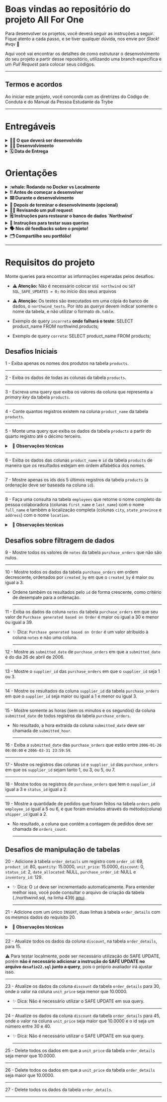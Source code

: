 
# Boas vindas ao repositório do projeto All For One

Para desenvolver os projetos, você deverá seguir as instruções a seguir. Fique atento a cada passo, e se tiver qualquer dúvida, nos envie por _Slack_! #vqv 🚀

Aqui você vai encontrar os detalhes de como estruturar o desenvolvimento do seu projeto a partir desse repositório, utilizando uma branch específica e um _Pull Request_ para colocar seus códigos.

---

## Termos e acordos

Ao iniciar este projeto, você concorda com as diretrizes do Código de Conduta e do Manual da Pessoa Estudante da Trybe

---

# Entregáveis

<details>
  <summary><strong>👨‍💻 O que deverá ser desenvolvido</strong></summary><br />

Hoje você fará um projeto com o codinome _All For One_ em que praticará todos os conceitos de SQL já ensinados até aqui. Porém, você vai usar um banco de dados totalmente diferente, então dê tchau para o `sakila` e dê boas vindas ao `Northwind`, que será usado neste projeto. As instruções de como restaurar o banco podem ser lidas a seguir.
</details>

<details>
  <summary><strong>👨‍💻 Desenvolvimento</strong></summary><br />

Temos, nesse projeto, uma série de desafios com diferentes níveis de complexidade que devem ser resolvidos cada um em seu arquivo próprio.

1. Leia a pergunta e crie na raiz do projeto um arquivo chamado desafioN.sql, em que N é o número do desafio;

2. O arquivo deve conter apenas o código SQL do desafio resolvido. **Não se esqueça de incluir o ponto e vírgula (";")** no final de suas queries e também de colocar o nome do **banco_de_dados.tabela_por_completo**, como no exemplo a seguir:

    ```sql
    SELECT * FROM northwind.orders;
    ```

3. Faça isso até finalizar todos os desafios.

4. Para entregar o seu projeto você deverá criar um _Pull Request_ neste repositório. Este _Pull Request_ deverá conter os arquivos `desafio1.sql`, `desafio2.sql` e assim por diante até o `desafio27.sql`, que conterão seu código `SQL` de cada desafio, respectivamente.

5. **Não é necessário colocar** `USE northwind` ou `SET SQL_SAFE_UPDATES = 0;` no início dos seus arquivos.

6. Após a execução dos teste locais, o banco de dados `northwind` é recriado.

## ⚠️ É importante que seus arquivos tenham exatamente estes nomes! ⚠️

Você pode adicionar outros arquivos se julgar necessário. Qualquer dúvida, procure a monitoria.

Lembre-se no conteúdo há uma [Cheat Sheet](https://github.com/tryber/Trybe-CheatSheets/blob/master/backend/mysql/simple-crud.md) que pode te ajudar a relembrar dos comandos e sua utilização.

Lembre-se que você pode consultar nosso conteúdo sobre [Git & GitHub](https://app.betrybe.com/learn/course/5e938f69-6e32-43b3-9685-c936530fd326/module/fc998c60-386e-46bc-83ca-4269beb17e17/section/fe827a71-3222-4b4d-a66f-ed98e09961af/day/35e03d5e-6341-4a8c-84d1-b4308b2887ef/lesson/573db55d-f451-455d-bdb5-66545668f436) e nosso [Blog - Git & GitHub](https://blog.betrybe.com/tecnologia/git-e-github/) sempre que precisar!
 </details>

<details>
  <summary><strong>🗓 Data de Entrega</strong></summary><br />

- Projeto individual.

- Serão `X` dias de projeto.

- Data de entrega para avaliação final do projeto: `DD/MM/YYYY - 14:00h`.
  </details>

# Orientações

<details>
  <summary><strong>:whale: Rodando no Docker vs Localmente</strong></summary><br />

## Com Docker

  **:warning: Antes de começar, seu docker-compose precisa estar na versão 1.29 ou superior. [Veja aqui](https://www.digitalocean.com/community/tutorials/how-to-install-and-use-docker-compose-on-ubuntu-20-04-pt) ou [na documentação](https://docs.docker.com/compose/install/) como instalá-lo. No primeiro artigo, você pode substituir onde está com `1.26.0` por `1.29.2`.**

  > :information_source: Rode os serviços `node` e `db` com o comando `docker-compose up -d`.

- Lembre-se de parar o `mysql` se estiver usando localmente na porta padrão (`3306`), ou adapte, caso queria fazer uso da aplicação em containers
- Esses serviços irão inicializar um container chamado `all_for_one` e outro chamado `all_for_one_db`.
- A partir daqui você pode rodar o container `all_for_one` via CLI ou abri-lo no VS Code.

  > :information_source: Use o comando `docker exec -it all_for_one bash`.

- Ele te dará acesso ao terminal interativo do container criado pelo compose, que está rodando em segundo plano.
- As credencias de acesso ao banco de dados estão definidas no arquivo `docker-compose.yml`, e são acessíveis no container através das variáveis de ambiente `MYSQL_USER` e `MYSQL_PASSWORD`. 💡

  > :information_source: Instale as dependências [**Caso existam**] com `npm install`. (Instale dentro do container)

- **:warning: Atenção:** Caso opte por utilizar o Docker, **TODOS** os comandos disponíveis no `package.json` (npm start, npm test, npm run dev, ...) devem ser executados **DENTRO** do container, ou seja, no terminal que aparece após a execução do comando `docker exec` citado acima.

- **:warning: Atenção:** O **git** dentro do container não vem configurado com suas credenciais. Ou faça os commits fora do container, ou configure as suas credenciais do git dentro do container.

- **:warning: Atenção:** Não rode o comando npm audit fix! Ele atualiza várias dependências do projeto, e essa atualização gera conflitos com o avaliador.

- ✨ **Dica:** A extensão `Remote - Containers` (que estará na seção de extensões recomendadas do VS Code) é indicada para que você possa desenvolver sua aplicação no container Docker direto no VS Code, como você faz com seus arquivos locais.

  ![remote-containers](./images/remote-container.png)

  <br />

## Sem Docker

  > :information_source: Instale as dependências [**Caso existam**] com `npm install`

- **:warning: Atenção:** Não rode o comando npm audit fix! Ele atualiza várias dependências do projeto, e essa atualização gera conflitos com o avaliador.

- **✨ Dica:** Para rodar o projeto desta forma, obrigatoriamente você deve ter o `node` instalado em seu computador.
- **✨ Dica:** O avaliador espera que a versão do `node` utilizada seja a 16.

  <br/>

</details>

<details>
  <summary><strong>‼️ Antes de começar a desenvolver</strong></summary><br />

1. Clone o repositório

   - `git clone git@github.com:tryber/sd-0x-mysql-all-for-one.git`.
   - Entre na pasta do repositório que você acabou de clonar:
     - `cd sd-0x-mysql-all-for-one`

2. Instale as dependências [**Caso existam**]

   - `npm install` [**exemplo**]

3. Crie uma branch a partir da branch `master`

   - Verifique que você está na branch `master`
     - Exemplo: `git branch`
   - Se não estiver, mude para a branch `master`
     - Exemplo: `git checkout master`
   - Agora, crie uma branch onde você vai guardar os `commits` do seu projeto
     - Você deve criar uma branch no seguinte formato: `nome-de-usuario-nome-do-projeto`
     - Exemplo: `git checkout -b seunome-mysql-all-for-one`

4. Para cada exercício você deve criar um novo arquivo sql seguindo a seguinte estrutura:

   - desafio1.sql, desafio2.sql...desafioN.sql
   - 💡 Use o seguinte comando para gerar os arquivos: `touch desafio{1..27}.sql`

5. Adicione as mudanças ao _stage_ do Git e faça um `commit`

   - Verifique que as mudanças ainda não estão no _stage_
     - Exemplo: `git status` (deve aparecer o arquivo que você alterou como desafio1.sql)
   - Adicione o novo arquivo ao _stage_ do Git
     - Exemplo:
       - `git add .` (adicionando solução para desafio 1)
       - `git status` (deve aparecer listado o arquivo _desafio1.sql_ em verde)
   - Faça o `commit` inicial
     - Exemplo:
       - `git commit -m 'iniciando o projeto MySQL All For One'` (fazendo o primeiro commit)
       - `git status` (deve aparecer uma mensagem tipo _nothing to commit_ )

6. Adicione a sua branch com o novo `commit` ao repositório remoto

   - Usando o exemplo anterior: `git push -u origin seunome-mysql-all-for-one`

7. Crie um novo `Pull Request` _(PR)_

   - Vá até a página de _Pull Requests_ do [repositório no GitHub](https://github.com/tryber/sd-0x-mysql-all-for-one/pulls)
   - Clique no botão verde _"New pull request"_
   - Clique na caixa de seleção _"Compare"_ e escolha a sua branch **com atenção**
   - Clique no botão verde _"Create pull request"_
   - Adicione uma descrição para o _Pull Request_ e clique no botão verde _"Create pull request"_
   - **Não se preocupe em preencher mais nada por enquanto!**
   - Volte até a [página de _Pull Requests_ do repositório](https://github.com/tryber/sd-0x-mysql-all-for-one/pulls) e confira que o seu _Pull Request_ está criado

</details>

<details>
  <summary><strong>⌨️ Durante o desenvolvimento</strong></summary><br />

## ⚠️ É importante que seus arquivos tenham exatamente estes nomes e esteja na raiz do projeto! ⚠️

- Faça `commits` das alterações que você fizer no código regularmente.

- Lembre-se de sempre após um (ou alguns) `commits` atualizar o repositório remoto.

- Os comandos que você utilizará com mais frequência são:
  1. `git status` _(para verificar o que está em vermelho - fora do stage - e o que está em verde - no stage)_
  2. `git add` _(para adicionar arquivos ao stage do Git)_
  3. `git commit` _(para criar um commit com os arquivos que estão no stage do Git)_
  4. `git push -u nome-da-branch` _(para enviar o commit para o repositório remoto na primeira vez que fizer o `push` de uma nova branch)_
  5. `git push` _(para enviar o commit para o repositório remoto após o passo anterior)_

</details>

</details>

<details>
  <summary><strong>🤝 Depois de terminar o desenvolvimento (opcional)</strong></summary><br />

  Para sinalizar que o seu projeto está pronto para o _"Code Review"_ dos seus colegas, faça o seguinte:

- Vá até a página **DO SEU** _Pull Request_, adicione a label de _"code-review"_ e marque seus colegas:

  - No menu à direita, clique no _link_ **"Labels"** e escolha a _label_ **code-review**;

  - No menu à direita, clique no _link_ **"Assignees"** e escolha **o seu usuário**;

  - No menu à direita, clique no _link_ **"Reviewers"** e digite `students`, selecione o time `tryber/students-sd-0x`.

Caso tenha alguma dúvida, [aqui tem um video explicativo](https://vimeo.com/362189205).

  </details>

<details>
  <summary><strong>🕵🏿 Revisando um pull request</strong></summary><br />

  Use o conteúdo sobre [Code Review](https://app.betrybe.com/learn/course/5e938f69-6e32-43b3-9685-c936530fd326/module/f04cdb21-382e-4588-8950-3b1a29afd2dd/section/b3af2f05-08e5-4b4a-9667-6f5f729c351d/lesson/36268865-fc46-40c7-92bf-cbded9af9006) para te ajudar a revisar os _Pull Requests_.

</details>

<details>
  <summary><strong>🗒️ Instruções para restaurar o banco de dados `Northwind`</strong></summary><br />

1. Faça o download do arquivo de backup [aqui](northwind.sql) clicando em "Raw", depois clicando com botão direito e selecionando "Salvar como" para salvar o arquivo em seu computador.

2. Abra o arquivo com algum editor de texto e selecione todo o conteúdo do arquivo usando `CTRL-A`.

3. Abra o MySQL Workbench.

4. Abra uma nova janela de query e cole dentro dela todo o conteúdo do arquivo `northwind.sql`.

5. Selecione todo o código com o atalho `CTRL-A` e depois clique no ícone de raio para executar a query.

    ![Restaurando o banco Northwind](images/restore_northwind.png)
6. Aguarde alguns segundos (espere em torno de 30 segundos antes de tentar fazer algo).

7. Clique no botão apontado na imagem a seguir para atualizar a listagem de banco de dados.

    ![Tabelas do banco Northwind](images/refresh_databases.png)
8. Verifique se o banco restaurado possui todas as seguintes tabelas:

    ![Tabelas do banco Northwind](images/northwind.png)
9. Clique com botão direito em cada tabela e selecione "Select Rows" e certifique-se que todas as tabelas possuem registros. Caso tenha alguma faltando, faça o passo a seguir. Caso contrário, pode ir para próxima seção.

10. Caso existam tabelas faltando, drope o banco de dados clicando com o botão direito em cima do banco de dados northwind e selecionando "Drop Schema" e refaça os passos novamente, dessa vez aguardando um tempo maior quando executar o script de restauração.

    ![Drop Schema](images/drop_database.png)

</details>

<details>
  <summary><strong>📑 Instruções para testar suas queries</strong></summary><br />

### Para executar os testes locais com Docker 🐋

- Após ter seguido os passos anteriores do `docker-compose up -d` e `docker exec -it all_for_one bash`, dentro do terminal interativo do container, rode:

```sh
npm test
```

### Para executar os testes locais usando a instalação do MySQL feita na sua máquina 💻

- Para executar localmente os testes é preciso escrever o seguinte no seu terminal:

```sh
MYSQL_USER=<SEU_NOME_DE_PESSOA_USUARIA> MYSQL_PASSWORD=<SUA SENHA> HOSTNAME=<NOME_DO_HOST> PORT=<PORTA> npm test
```

- Não esqueça de substituir os locais indicados com `< >` por suas credenciais:

```sh
MYSQL_USER=root MYSQL_PASSWORD=password HOSTNAME=localhost PORT=3306 npm test
```

### Rodando um teste individualmente

Caso queria rodar um teste específico, basta executar o comando:

  ```sh
  npm test -- -t <NOME_DO_TESTE>
  ```

  Aonde `<NOME_DO_TESTE>` pode ser apenas um trecho do describe do teste.

- Por exemplo, para rodar o teste do requisito 1:

  ```sh
  npm test -- -t req01
  ```

### Dicas e pontos de atenção

- ✨ **Dica:** Variáveis de ambiente definidas na mesma linha do comando valem apenas para aquele comando. Se preferir, você pode exportar as variáveis de ambiente para toda a _sessão_ (todos os comandos até você fechar aquele terminal). Por exemplo:

```sh
export MYSQL_USER=root MYSQL_PASSWORD=password HOSTNAME=localhost PORT=3306
```

> E depois disso você só precisa rodar `npm test` quando for testar os projetos.

- ✨ **Dica:** Caso queira utilizar _Docker_ para rodar os testes localmente, basta executar o comando:

```sh
docker run -p 3306:3306 --name mysql_57 -e MYSQL_ROOT_PASSWORD=1234 -d mysql:5.7 mysqld --default-authentication-plugin=mysql_native_password
```

- Depois de usar o comando acima, agora basta executar os testes digitando no terminal:

```sh
MYSQL_USER=root MYSQL_PASSWORD=1234 HOSTNAME=localhost npm test
```

  <details close>
    <summary>O que está sendo feito na dica acima</summary>
    <br>

    - 👉 flag --name:
    > Define um nome para o nosso _container_: "meu-mysql-5_7".

    - 👉 flag -e:
    > Define a variável de ambiente "MYSQL_ROOT_PASSWORD" com o valor "1234".

    - 👉 flag -d:
    > Define que o container rode em segundo plano.

    - 👉 flag -p:
    > Mapeia uma porta local a uma porta do _container_.

    - 👉 mysql:5.7:
    > Define qual versão da imagem  mySQL queremos, no caso, a 5.7, que é a esperada pelo avaliador.
  </details>

- **:warning: Atenção:** O avaliador espera que a versão do  MySQL seja a 5.7. Em caso de erro nos testes, verifique se essa é a versão que está sendo usada por você.

</details>

  <details>
  <summary><strong>🗣 Nos dê feedbacks sobre o projeto!</strong></summary><br />

Ao finalizar e submeter o projeto, não se esqueça de avaliar sua experiência preenchendo o formulário.
**Leva menos de 3 minutos!**

[FORMULÁRIO DE AVALIAÇÃO DE PROJETO](https://be-trybe.typeform.com/to/ZTeR4IbH)

:warning: **O avaliador automático não necessariamente avalia seu projeto na ordem em que os requisitos aparecem no readme. Isso acontece para deixar o processo de avaliação mais rápido. Então, não se assuste se isso acontecer, ok?**

</details>

<details>
     <summary><strong>🗂 Compartilhe seu portfólio!</strong></summary>

  Agora que você finalizou os requisitos, chegou a hora de mostrar ao mundo que você aprendeu algo novo! 🚀

  Siga esse [**guia que preparamos com carinho**](https://app.betrybe.com/learn/course/5e938f69-6e32-43b3-9685-c936530fd326/module/a3cac6d2-5060-445d-81f4-ea33451d8ea4/section/d4f5e97a-ca66-4e28-945d-9dd5c4282085/day/eff12025-1627-42c6-953d-238e9222c8ff/lesson/49cb103b-9e08-4ad5-af17-d423a624285a) para disponibilizar o projeto finalizado no seu GitHub pessoal.

  Esse passo é super importante para ganhar mais visibilidade no mercado de trabalho, mas também é útil para manter um back-up do seu trabalho.

  E você sabia que o LinkedIn é a principal rede social profissional e compartilhar o seu aprendizado lá é muito importante para quem deseja construir uma carreira de sucesso? Compartilhe esse projeto no seu LinkedIn, marque o perfil da Trybe (@trybe) e mostre para a sua rede toda a sua evolução.

  <br />
 </details>

  ---

# Requisitos do projeto

Monte queries para encontrar as informações esperadas pelos desafios.

- **:warning: Atenção:** Não é necessário colocar `USE northwind` ou `SET SQL_SAFE_UPDATES = 0;` no início dos seus arquivos

- **:warning: Atenção:** Os testes são executados em uma cópia do banco de dados, o `northwind_tests`. Por isto as _querys_  devem indicar somente o nome da tabela, e não utilizar o formato `db.table`.

 - Exemplo de query `incorreta` **onde falhará o teste**: SELECT product_name FROM northwind.products;

 - Exemplo de query `correta`: SELECT product_name FROM products;

## Desafios Iniciais

1 - Exiba apenas os nomes dos produtos na tabela `products`.

  ---

2 - Exiba os dados de todas as colunas da tabela `products`.

  ---

3 - Escreva uma query que exiba os valores da coluna que representa a _primary key_ da tabela `products`.

  ---

4 - Conte quantos registros existem na coluna `product_name` da tabela `products`.

  ---

5 - Monte uma query que exiba os dados da tabela `products` a partir do quarto registro até o décimo terceiro.

<details>
  <summary>&nbsp;&nbsp;<strong>👀 Observações técnicas</strong></summary>

- Tanto o quarto quanto o décimo terceiro registros, precisam aparecer na consulta;

- Não use `where` ou `order by`.

  <br />

</details>

  ---

6 - Exiba os dados das colunas `product_name` e `id` da tabela `products` de maneira que os resultados estejam em ordem alfabética dos nomes.

  ---

7 - Mostre apenas os ids dos 5 últimos registros da tabela `products` (a ordenação deve ser baseada na coluna `id`).

  ---

8 - Faça uma consulta na tabela `employees` que retorne o nome completo da pessoa colaboradora (colunas `first_name` e `last_name`) com o nome `full_name` e também a localização completa (colunas `city`, `state_province` e `address`) com o nome `location`.

<details>
  <summary>&nbsp;&nbsp;<strong>👀 Observações técnicas</strong></summary>

- Na primeira coluna, exiba a concatenação de `first_name` e `last_name` com o nome `full_name` separados por um espaço.

- Na segunda coluna, exiba a concatenação de `city`, `state_province` e `address` com o nome `location`.

- A concatenação de `city` e `state_province` deve ser separada por um hífen, e a coluna `address` deve ser separada por uma vírgula e um espaço. Exemplo:

    ```text
      "Seatle-WA, 123 1st Avenue"
    ```

  <br />

</details>

## Desafios sobre filtragem de dados

9 - Mostre todos os valores de `notes` da tabela `purchase_orders` que não são nulos.

  ---

10 - Mostre todos os dados da tabela `purchase_orders` em ordem decrescente, ordenados por `created_by` em que o `created_by` é maior ou igual a 3.

- Ordene também os resultados pelo `id` de forma crescente, como critério de desempate para a ordenação.

  ---

11 - Exiba os dados da coluna `notes` da tabela `purchase_orders` em que seu valor de `Purchase generated based on Order` é maior ou igual a 30 e menor ou igual a 39.

- ✨ Dica: `Purchase generated based on Order` é um valor atribuído à coluna `notes` e não uma coluna.

  ---

12 - Mostre as `submitted_date` de `purchase_orders` em que a `submitted_date` é do dia 26 de abril de 2006.

  ---

13 - Mostre o `supplier_id` das `purchase_orders` em que o `supplier_id` seja 1 ou 3.

  ---

14 - Mostre os resultados da coluna `supplier_id` da tabela `purchase_orders` em que o `supplier_id` seja maior ou igual a 1 e menor ou igual 3.

  ---

15 - Mostre somente as horas (sem os minutos e os segundos) da coluna `submitted_date` de todos registros da tabela `purchase_orders`.

- No resultado, a hora extraída da coluna `submitted_date` deve ser chamada de `submitted_hour`.

  ---

16 - Exiba a `submitted_date` das `purchase_orders` que estão entre `2006-01-26 00:00:00` e `2006-03-31 23:59:59`.

  ---

17 - Mostre os registros das colunas `id` e `supplier_id` das `purchase_orders` em que os `supplier_id` sejam tanto 1, ou 3, ou 5, ou 7.

  ---

18 - Mostre todos os registros de `purchase_orders` que tem o `supplier_id` igual a 3 e `status_id` igual a 2.

  ---

19 - Mostre a quantidade de pedidos que foram feitos na tabela `orders` pelo `employee_id` igual a 5 ou 6, e que foram enviados através do método(coluna) `shipper_id` igual a 2.

- No resultado, a coluna que contém a contagem de pedidos deve ser chamada de `orders_count`.

  ---

## Desafios de manipulação de tabelas

20 - Adicione à tabela `order_details` um registro com `order_id`: 69, `product_id`: 80, `quantity`: 15.0000, `unit_price`: 15.0000, `discount`: 0, `status_id`: 2, `date_allocated`: NULL, `purchase_order_id`: NULL e `inventory_id`: 129.

- ✨ Dica: O `id` deve ser incrementado automaticamente. Para entender melhor isso, você pode consultar o arquivo de criação da tabela (./northwind.sql, na linha 439) [aqui](northwind.sql).

  ---

21 - Adicione com um único `INSERT`, duas linhas à tabela `order_details` com os mesmos dados do requisito 20.

<details>
  <summary>&nbsp;&nbsp;<strong>👀 Observações técnicas</strong></summary>
  
- Esses dados são novamente `order_id`: 69, `product_id`: 80, `quantity`: 15.0000, `unit_price`: 15.0000, `discount`: 0, `status_id`: 2, `date_allocated`: NULL, `purchase_order_id`: NULL e `inventory_id`: 129;

- O `ìd` deve ser incrementado automaticamente.

  <br />

</details>

  ---

22 - Atualize todos os dados da coluna `discount`, na tabela `order_details`, para 15.

⚠️ Para testar localmente, pode ser necessário utilização do SAFE UPDATE, porém **não é necessário adicionar a instrução do SAFE UPDATE no arquivo `desafio22.sql` junto a query**, pois o próprio avaliador irá ajustar isso.

  ---

23 - Atualize os dados da coluna `discount` da tabela `order_details` para 30, onde o valor na coluna `unit_price` seja menor que 10.0000.

- ✨ Dica: Não é necessário utilizar o SAFE UPDATE em sua query.

  ---

24 - Atualize os dados da coluna `discount` da tabela `order_details` para 45, onde o valor na coluna `unit_price` seja maior que 10.0000 e o id seja um número entre 30 e 40.

- ✨ Dica: Não é necessário utilizar o SAFE UPDATE em sua query.

  ---

25 - Delete todos os dados em que a `unit_price` da tabela `order_details` seja menor que 10.0000.

  ---

26 - Delete todos os dados em que a `unit_price` da tabela `order_details` seja maior que 10.0000.

  ---

27 - Delete todos os dados da tabela `order_details`.

---
